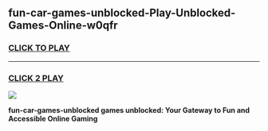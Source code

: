 
## fun-car-games-unblocked-Play-Unblocked-Games-Online-w0qfr
<h3>
<a href="https://premium76.site?title=fun-car-games-unblocked&ref=25A">CLICK TO PLAY</a></h3>
<hr>

<h3>
<a href="https://premium76.site?title=fun-car-games-unblocked&ref=25A">CLICK 2 PLAY</a>
  
</h3>

<a href="https://premium76.site?title=fun-car-games-unblocked&ref=25A"><img src="https://clearcache.store/games.png"></a>


**fun-car-games-unblocked games unblocked: Your Gateway to Fun and Accessible Online Gaming**
